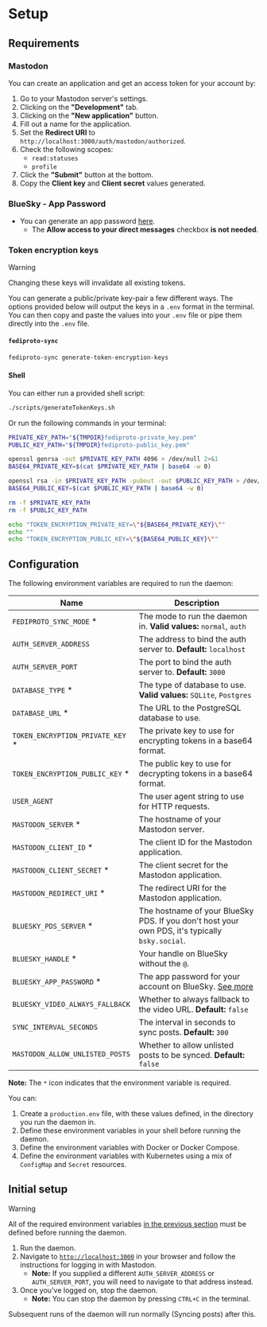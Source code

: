 # Setup

## Requirements

### Mastodon

You can create an application and get an access token for your account by:

1. Go to your Mastodon server's settings.
2. Clicking on the **"Development"** tab.
3. Clicking on the **"New application"** button.
4. Fill out a name for the application.
5. Set the **Redirect URI** to `http://localhost:3000/auth/mastodon/authorized`.
6. Check the following scopes:
    * `read:statuses`
    * `profile`
7. Click the **"Submit"** button at the bottom.
8. Copy the **Client key** and **Client secret** values generated.

### BlueSky - App Password

* You can generate an app password [here](https://bsky.app/settings/app-passwords).
  * The **Allow access to your direct messages** checkbox **is not needed**.

### Token encryption keys

> [!WARNING]
> Changing these keys will invalidate all existing tokens.

You can generate a public/private key-pair a few different ways. The options provided below will output the keys in a `.env` format in the terminal. You can then copy and paste the values into your `.env` file or pipe them directly into the `.env` file.

#### `fediproto-sync`

```bash
fediproto-sync generate-token-encryption-keys
```

#### Shell

You can either run a provided shell script:

```bash
./scripts/generateTokenKeys.sh
```

Or run the following commands in your terminal:

```bash
PRIVATE_KEY_PATH="${TMPDIR}fediproto-private_key.pem"
PUBLIC_KEY_PATH="${TMPDIR}fediproto-public_key.pem"

openssl genrsa -out $PRIVATE_KEY_PATH 4096 > /dev/null 2>&1
BASE64_PRIVATE_KEY=$(cat $PRIVATE_KEY_PATH | base64 -w 0)

openssl rsa -in $PRIVATE_KEY_PATH -pubout -out $PUBLIC_KEY_PATH > /dev/null 2>&1
BASE64_PUBLIC_KEY=$(cat $PUBLIC_KEY_PATH | base64 -w 0)

rm -f $PRIVATE_KEY_PATH
rm -f $PUBLIC_KEY_PATH

echo "TOKEN_ENCRYPTION_PRIVATE_KEY=\"${BASE64_PRIVATE_KEY}\""
echo ""
echo "TOKEN_ENCRYPTION_PUBLIC_KEY=\"${BASE64_PUBLIC_KEY}\""
```

## Configuration

The following environment variables are required to run the daemon:

| Name | Description |
| --- | --- |
| `FEDIPROTO_SYNC_MODE` * | The mode to run the daemon in. **Valid values:** `normal`, `auth` |
| `AUTH_SERVER_ADDRESS` | The address to bind the auth server to. **Default:** `localhost` |
| `AUTH_SERVER_PORT` | The port to bind the auth server to. **Default:** `3000` |
| `DATABASE_TYPE` * | The type of database to use. **Valid values:** `SQLite`, `Postgres` |
| `DATABASE_URL` * | The URL to the PostgreSQL database to use. |
| `TOKEN_ENCRYPTION_PRIVATE_KEY` * | The private key to use for encrypting tokens in a base64 format. |
| `TOKEN_ENCRYPTION_PUBLIC_KEY` * | The public key to use for decrypting tokens in a base64 format. |
| `USER_AGENT` | The user agent string to use for HTTP requests. |
| `MASTODON_SERVER` * | The hostname of your Mastodon server. |
| `MASTODON_CLIENT_ID` * | The client ID for the Mastodon application. |
| `MASTODON_CLIENT_SECRET` * | The client secret for the Mastodon application. |
| `MASTODON_REDIRECT_URI` * | The redirect URI for the Mastodon application. |
| `BLUESKY_PDS_SERVER` * | The hostname of your BlueSky PDS. If you don't host your own PDS, it's typically `bsky.social`. |
| `BLUESKY_HANDLE` * | Your handle on BlueSky without the `@`. |
| `BLUESKY_APP_PASSWORD` * | The app password for your account on BlueSky. [See more](#bluesky---app-password) |
| `BLUESKY_VIDEO_ALWAYS_FALLBACK` | Whether to always fallback to the video URL. **Default:** `false` |
| `SYNC_INTERVAL_SECONDS` | The interval in seconds to sync posts. **Default:** `300` |
| `MASTODON_ALLOW_UNLISTED_POSTS` | Whether to allow unlisted posts to be synced. **Default:** `false` |

**Note:** The `*` icon indicates that the environment variable is required.

You can:

1. Create a `production.env` file, with these values defined, in the directory you run the daemon in.
2. Define these environment variables in your shell before running the daemon.
3. Define the environment variables with Docker or Docker Compose.
4. Define the environment variables with Kubernetes using a mix of `ConfigMap` and `Secret` resources.

## Initial setup

> [!WARNING]
> All of the required environment variables [in the previous section](#configuration) must be defined before running the daemon.

1. Run the daemon.
2. Navigate to [`http://localhost:3000`](http://localhost:3000) in your browser and follow the instructions for logging in with Mastodon.
    * **Note:** If you supplied a different `AUTH_SERVER_ADDRESS` or `AUTH_SERVER_PORT`, you will need to navigate to that address instead.
3. Once you've logged on, stop the daemon.
    * **Note:** You can stop the daemon by pressing `CTRL+C` in the terminal.

Subsequent runs of the daemon will run normally (Syncing posts) after this.
